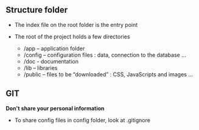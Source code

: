 ## Structure folder

- The index file on the root folder is the entry point

- The root of the project holds a few directories
  - /app – application folder
  - /config – configuration files : data, connection to the database ...
  - /doc - documentation
  - /lib – libraries
  - /public – files to be “downloaded” : CSS, JavaScripts and images ...



## GIT

**Don't share your personal information**

- To share config files in config folder, look at .gitignore

